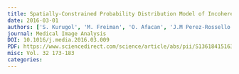 ```yaml
---
title: Spatially-Constrained Probability Distribution Model of Incoherent Motion (SPIM) for Diffusion-Weighted MRI
date: 2016-03-01
authors: ['S. Kurugol', 'M. Freiman', 'O. Afacan', 'J.M Perez-Rossello', 'M.J. Callahan', 'S.K. Warfield']
journal: Medical Image Analysis
DOI: 10.1016/j.media.2016.03.009
PDF: https://www.sciencedirect.com/science/article/abs/pii/S1361841516300093
misc: Vol. 32 173-183
categories: 
---
```

